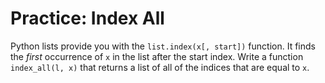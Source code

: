 # Practice: Index All
Python lists provide you with the `list.index(x[, start])` function.
It finds the _first_ occurrence of `x` in the list after the start index.
Write a function `index_all(l, x)` that returns a list of all of the indices that are equal to `x`.
